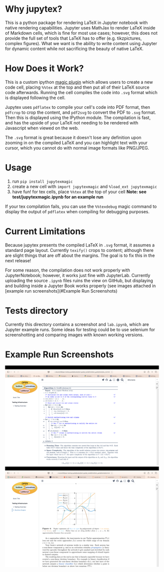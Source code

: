 # Why jupytex?
This is a python package for rendering LaTeX in Jupyter notebook with native 
rendering capabilities. Jupyter uses MathJax to render LaTeX inside of 
Markdown cells, which is fine for most use cases; however, this does not 
provide the full set of tools that LaTeX has to offer (e.g. tikzpictures,
complex figures). What we want is the ability to write content using Jupyter
for dynamic content while not sacrificing the beauty of native LaTeX.

# How Does it Work?
This is a custom ipython [magic plugin](https://ipython.readthedocs.io/en/stable/config/custommagics.html)
which allows users to create a new code cell, placing `%%tex` at the top and 
then put all of their LaTeX source code afterwards. Running the cell compiles
the code into `.svg` format which is displayed following the cell.

Jupytex uses `pdflatex` to compile your cell's code into PDF format, then
`pdfcrop` to crop the content, and `pdf2svg` to convert the PDF to `.svg`
format. Then this is displayed using the IPython module. The compilation is
fast, and has the upside of your LaTeX not needing to be rendered with
Javascript when viewed on the web. 

The `.svg` format is great because it doesn't lose any definition upon
zooming in on the compiled LaTeX and you can highlight text with your cursor,
which you cannot do with normal image formats like PNG/JPEG.

# Usage
1. run `pip install jupytexmagic`
2. create a new cell with `import jupytexmagic` and `%load_ext jupytexmagic`
3. have fun! for tex cells, place `%%tex` at the top of your cell **Note: see test/jupytexmagic.ipynb for an example run**

If your tex compilation fails, you can use the `%%texdebug` magic command
to display the output of `pdflatex` when compiling for debugging purposes.

# Current Limitations
Because jupytex presents the compiled LaTeX in `.svg` format, it assumes
a standard page layout. Currently `texify()` crops to content; although there
are slight things that are off about the margins. The goal is to fix this in
the next release!

For some reason, the compilation does not work properly with JupyterNotebook;
however, it works just fine with JupyterLab. Currently uploading the source
`.ipynb` files ruins the view on GitHub, but displaying and building inside
a Jupyter Book works properly (see images attached in [example run screenshots](#Example Run Screenshots)

# Tests directory
Currently this directory contains a screenshot and `lab.ipynb`, which are
Jupyter example runs. Some ideas for testing could be to use selenium for 
screenshotting and comparing images with known working versions.

# Example Run Screenshots
![](./tests/algorithm.png)
![](./tests/tikz.png)
